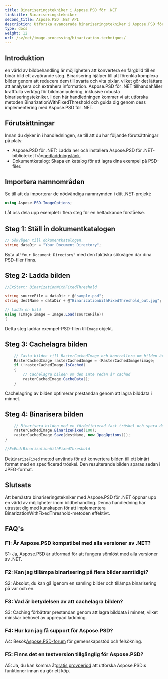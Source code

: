 ```yaml
---
title: Binariseringstekniker i Aspose.PSD för .NET
linktitle: Binariseringstekniker
second_title: Aspose.PSD .NET API
description: Utforska avancerade binariseringstekniker i Aspose.PSD för .NET. Konvertera färgbilder till binära med lätthet med metoden BinarizationWithFixedThreshold.
type: docs
weight: 12
url: /sv/net/image-processing/binarization-techniques/
---
```

## Introduktion

en värld av bildbehandling är möjligheten att konvertera en färgbild till en binär bild ett avgörande steg. Binarisering hjälper till att förenkla komplexa bilder genom att reducera dem till svarta och vita pixlar, vilket gör det lättare att analysera och extrahera information. Aspose.PSD för .NET tillhandahåller kraftfulla verktyg för bildmanipulering, inklusive robusta binariseringstekniker. I den här handledningen kommer vi att utforska metoden BinarizationWithFixedThreshold och guida dig genom dess implementering med Aspose.PSD för .NET.

## Förutsättningar

Innan du dyker in i handledningen, se till att du har följande förutsättningar på plats:

-  Aspose.PSD för .NET: Ladda ner och installera Aspose.PSD för .NET-biblioteket från[nedladdningslänk](https://releases.aspose.com/psd/net/).
- Dokumentkatalog: Skapa en katalog för att lagra dina exempel på PSD-filer.

## Importera namnområden

Se till att du importerar de nödvändiga namnrymden i ditt .NET-projekt:

```csharp
using Aspose.PSD.ImageOptions;
```

Låt oss dela upp exemplet i flera steg för en heltäckande förståelse.

## Steg 1: Ställ in dokumentkatalogen

```csharp
// Sökvägen till dokumentkatalogen.
string dataDir = "Your Document Directory";
```

 Byta ut`"Your Document Directory"` med den faktiska sökvägen där dina PSD-filer finns.

## Steg 2: Ladda bilden

```csharp
//ExStart: BinarizationWithFixedThreshold

string sourceFile = dataDir + @"sample.psd";
string destName = dataDir + @"BinarizationWithFixedThreshold_out.jpg";

// Ladda en bild
using (Image image = Image.Load(sourceFile))
{
```

 Detta steg laddar exempel-PSD-filen till`Image` objekt.

## Steg 3: Cachelagra bilden

```csharp
	// Casta bilden till RasterCachedImage och kontrollera om bilden är cachad
	RasterCachedImage rasterCachedImage = (RasterCachedImage)image;
	if (!rasterCachedImage.IsCached)
	{
		// Cachelagra bilden om den inte redan är cachad
		rasterCachedImage.CacheData();
	}
```

Cachelagring av bilden optimerar prestandan genom att lagra bilddata i minnet.

## Steg 4: Binarisera bilden

```csharp
	// Binarisera bilden med en fördefinierad fast tröskel och spara den resulterande bilden
	rasterCachedImage.BinarizeFixed(100);
	rasterCachedImage.Save(destName, new JpegOptions());
}

//ExEnd:BinarizationWithFixedThreshold
```

 De`BinarizeFixed` metod används för att konvertera bilden till ett binärt format med en specificerad tröskel. Den resulterande bilden sparas sedan i JPEG-format.

## Slutsats

Att bemästra binariseringstekniker med Aspose.PSD för .NET öppnar upp en värld av möjligheter inom bildbehandling. Denna handledning har utrustat dig med kunskapen för att implementera BinarizationWithFixedThreshold-metoden effektivt.

## FAQ's

### F1: Är Aspose.PSD kompatibel med alla versioner av .NET?

S1: Ja, Aspose.PSD är utformad för att fungera sömlöst med alla versioner av .NET.

### F2: Kan jag tillämpa binarisering på flera bilder samtidigt?

S2: Absolut, du kan gå igenom en samling bilder och tillämpa binarisering på var och en.

### F3: Vad är betydelsen av att cachelagra bilden?

S3: Caching förbättrar prestandan genom att lagra bilddata i minnet, vilket minskar behovet av upprepad laddning.

### F4: Hur kan jag få support för Aspose.PSD?

 A4: Besök[Aspose.PSD-forum](https://forum.aspose.com/c/psd/34) för gemenskapsstöd och felsökning.

### F5: Finns det en testversion tillgänglig för Aspose.PSD?

 A5: Ja, du kan komma åt[gratis provperiod](https://releases.aspose.com/) att utforska Aspose.PSD:s funktioner innan du gör ett köp.